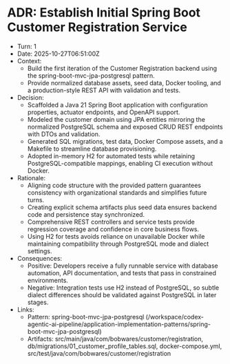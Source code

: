 # ADR: Establish Initial Spring Boot Customer Registration Service

- Turn: 1
- Date: 2025-10-27T06:51:00Z
- Context:
    - Build the first iteration of the Customer Registration backend using the spring-boot-mvc-jpa-postgresql pattern.
    - Provide normalized database assets, seed data, Docker tooling, and a production-style REST API with validation and tests.
- Decision:
    - Scaffolded a Java 21 Spring Boot application with configuration properties, actuator endpoints, and OpenAPI support.
    - Modeled the customer domain using JPA entities mirroring the normalized PostgreSQL schema and exposed CRUD REST endpoints with DTOs and validation.
    - Generated SQL migrations, test data, Docker Compose assets, and a Makefile to streamline database provisioning.
    - Adopted in-memory H2 for automated tests while retaining PostgreSQL-compatible mappings, enabling CI execution without Docker.
- Rationale:
    - Aligning code structure with the provided pattern guarantees consistency with organizational standards and simplifies future turns.
    - Creating explicit schema artifacts plus seed data ensures backend code and persistence stay synchronized.
    - Comprehensive REST controllers and service tests provide regression coverage and confidence in core business flows.
    - Using H2 for tests avoids reliance on unavailable Docker while maintaining compatibility through PostgreSQL mode and dialect settings.
- Consequences:
    - Positive: Developers receive a fully runnable service with database automation, API documentation, and tests that pass in constrained environments.
    - Negative: Integration tests use H2 instead of PostgreSQL, so subtle dialect differences should be validated against PostgreSQL in later stages.
- Links:
    - Pattern: spring-boot-mvc-jpa-postgresql (/workspace/codex-agentic-ai-pipeline/application-implementation-patterns/spring-boot-mvc-jpa-postgresql)
    - Artifacts: src/main/java/com/bobwares/customer/registration, db/migrations/01_customer_profile_tables.sql, docker-compose.yml, src/test/java/com/bobwares/customer/registration
